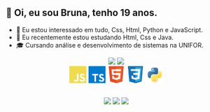 ## 👋 Oi, eu sou Bruna, tenho 19 anos. 
- 👀 Eu estou interessado em tudo, Css, Html, Python e JavaScript.
- 🌱 Eu recentemente estou estudando Html, Css e Java.
- 🎓 Cursando análise e desenvolvimento de sistemas na UNIFOR.



<div align="center">
  
  <img height="140em" src="https://github-readme-stats.vercel.app/api?username=brunaalencar&show_icons=true&theme=tokyonight&include_all_commits=true&count_private=true"/>
  <img height="140em" src="https://github-readme-stats.vercel.app/api/top-langs/?username=brunaalencar&layout=compact&langs_count=7&theme=tokyonight"/>
</div>
<div align="center">
  <img align="flex" alt="bruna-Js" height="40" width="40" src="https://raw.githubusercontent.com/devicons/devicon/master/icons/javascript/javascript-plain.svg">
  <img align="flex" alt="bruna-Ts" height="40" width="40" src="https://raw.githubusercontent.com/devicons/devicon/master/icons/typescript/typescript-plain.svg">
  <img align="flex" alt="bruna-HTML" height="40" width="40" src="https://raw.githubusercontent.com/devicons/devicon/master/icons/html5/html5-original.svg">
  <img align="flex" alt="bruna-CSS" height="40" width="40" src="https://raw.githubusercontent.com/devicons/devicon/master/icons/css3/css3-original.svg">
  <img align="flex" alt="bruna-Python" height="40" width="40" src="https://raw.githubusercontent.com/devicons/devicon/master/icons/python/python-original.svg">

  
  ##
 
<div> 
  <a href = "mailto:brunalerncarleal205@gmail.com"><img src="https://img.shields.io/badge/-Gmail-%23333?style=for-the-badge&logo=gmail&logoColor=white" target="_blank"></a>
  <a href="https://#" target="_blank"><img src="https://img.shields.io/badge/-LinkedIn-%230077B5?style=for-the-badge&logo=linkedin&logoColor=white" target="_blank"></a> 
 <a href="https://instagram.com/bruuzs_" target="_blank"><img src="https://img.shields.io/badge/-Instagram-%23E4405F?style=for-the-badge&logo=instagram&logoColor=white" target="_blank"></a>
 </div>
